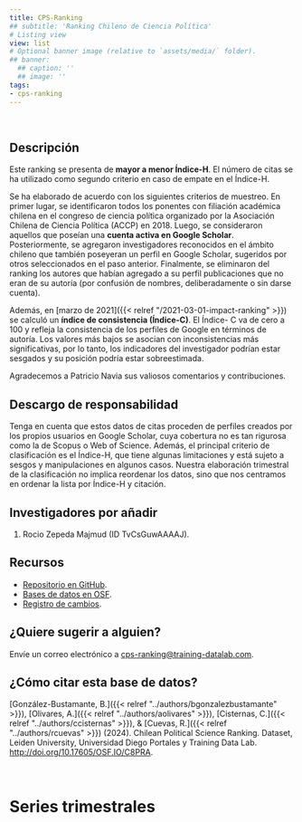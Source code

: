```yaml
---
title: CPS-Ranking
## subtitle: 'Ranking Chileno de Ciencia Política'
# Listing view
view: list
# Optional banner image (relative to `assets/media/` folder).
## banner:
  ## caption: ''
  ## image: ''
tags:
- cps-ranking
---
```


<br>

<h2>Descripción</h2>

Este ranking se presenta de **mayor a menor Índice-H**. El número de citas se ha utilizado como segundo criterio en caso de empate en el Índice-H.

Se ha elaborado de acuerdo con los siguientes criterios de muestreo. En primer lugar, se identificaron todos los ponentes con filiación académica chilena en el congreso de ciencia política organizado por la Asociación Chilena de Ciencia Política (ACCP) en 2018. Luego, se consideraron aquellos que poseían una <i class="ai ai-google-scholar"></i> **cuenta activa en Google Scholar**. Posteriormente, se agregaron investigadores reconocidos en el ámbito chileno que también poseyeran un perfil en Google Scholar, sugeridos por otros seleccionados en el paso anterior. Finalmente, se eliminaron del ranking los autores que habían agregado a su perfil publicaciones que no eran de su autoría (por confusión de nombres, deliberadamente o sin darse cuenta).

Además, en [marzo de 2021]({{< relref "/2021-03-01-impact-ranking" >}}) se calculó un **índice de consistencia (Índice-C)**. El Índice- C va de cero a 100 y refleja la consistencia de los perfiles de Google en términos de autoría. Los valores más bajos se asocian con inconsistencias más significativas, por lo tanto, los indicadores del investigador podrían estar sesgados y su posición podría estar sobreestimada.

Agradecemos a Patricio Navia sus valiosos comentarios y contribuciones.

<h2>Descargo de responsabilidad</h2>

Tenga en cuenta que estos datos de citas proceden de perfiles creados por los propios usuarios en <i class="ai ai-google-scholar"></i> Google Scholar, cuya cobertura no es tan rigurosa como la de Scopus o Web of Science. Además, el principal criterio de clasificación es el Índice-H, que tiene algunas limitaciones y está sujeto a sesgos y manipulaciones en algunos casos. Nuestra elaboración trimestral de la clasificación no implica reordenar los datos, sino que nos centramos en ordenar la lista por Índice-H y citación.

<h2>Investigadores por añadir</h2>

1. Rocio Zepeda Majmud (ID TvCsGuwAAAAJ).

<h2>Recursos</h2>

* [Repositorio en GitHub](https://github.com/bgonzalezbustamante/CPS-Ranking).
* [Bases de datos en OSF](http://doi.org/10.17605/OSF.IO/C8PRA).
* [Registro de cambios](https://github.com/bgonzalezbustamante/CPS-Ranking/blob/master/CHANGELOG.md).

<h2>¿Quiere sugerir a alguien?</h2>

<i class="fas fa-envelope"></i> Envíe un correo electrónico a cps-ranking@training-datalab.com.

<h2>¿Cómo citar esta base de datos?</h2>

[González-Bustamante, B.]({{< relref "../authors/bgonzalezbustamante" >}}), [Olivares, A.]({{< relref "../authors/aolivares" >}}), [Cisternas, C.]({{< relref "../authors/ccisternas" >}}), & [Cuevas, R.]({{< relref "../authors/rcuevas" >}}) (2024). Chilean Political Science Ranking. Dataset, Leiden University, Universidad Diego Portales y Training Data Lab. http://doi.org/10.17605/OSF.IO/C8PRA.

<br>

<h1>Series trimestrales</h1>

<br>
